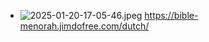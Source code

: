 - ![2025-01-20-17-05-46.jpeg](../assets/2025-01-20-17-05-46.jpeg) 
  https://bible-menorah.jimdofree.com/dutch/